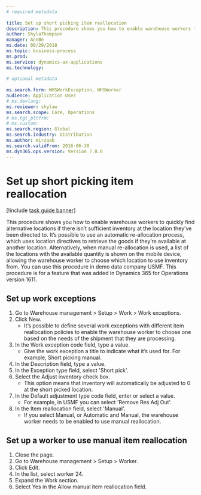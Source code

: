 ```yaml
--- 
# required metadata 
 
title: Set up short picking item reallocation
description: This procedure shows you how to enable warehouse workers to quickly find alternative locations if there isn’t sufficient inventory at the location they’ve been directed to. 
author: ShylaThompson
manager: AnnBe 
ms.date: 08/29/2018
ms.topic: business-process 
ms.prod:  
ms.service: dynamics-ax-applications 
ms.technology:  
 
# optional metadata 
 
ms.search.form: WHSWorkException, WHSWorker   
audience: Application User 
# ms.devlang:  
ms.reviewer: shylaw
ms.search.scope: Core, Operations 
# ms.tgt_pltfrm:  
# ms.custom:  
ms.search.region: Global
ms.search.industry: Distribution
ms.author: mirzaab
ms.search.validFrom: 2016-06-30 
ms.dyn365.ops.version: Version 7.0.0 
---
```

# Set up short picking item reallocation

[!include [task guide banner](../../includes/task-guide-banner.md)]

This procedure shows you how to enable warehouse workers to quickly find alternative locations if there isn’t sufficient inventory at the location they’ve been directed to. It’s possible to use an automatic re-allocation process, which uses location directives to retrieve the goods if they’re available at another location. Alternatively, when manual re-allocation is used, a list of the locations with the available quantity is shown on the mobile device, allowing the warehouse worker to choose which location to use inventory from. You can use this procedure in demo data company USMF. This procedure is for a feature that was added in Dynamics 365 for Operations version 1611.


## Set up work exceptions
1. Go to Warehouse management > Setup > Work > Work exceptions.
2. Click New.
    * It’s possible to define several work exceptions with different item reallocation policies to enable the warehouse worker to choose one based on the needs of the shipment that they are processing.  
3. In the Work exception code field, type a value.
    * Give the work exception a title to indicate what it’s used for. For example, Short picking manual.  
4. In the Description field, type a value.
5. In the Exception type field, select 'Short pick'.
6. Select the Adjust inventory check box.
    * This option means that inventory will automatically be adjusted to 0 at the short picked location.  
7. In the Default adjustment type code field, enter or select a value.
    * For example, in USMF you can select 'Remove Res Adj Out'.  
8. In the Item reallocation field, select 'Manual'.
    * If you select Manual, or Automatic and Manual, the warehouse worker needs to be enabled to use manual reallocation.  

## Set up a worker to use manual item reallocation
1. Close the page.
2. Go to Warehouse management > Setup > Worker.
3. Click Edit.
4. In the list, select worker 24.
5. Expand the Work section.
6. Select Yes in the Allow manual item reallocation field.


